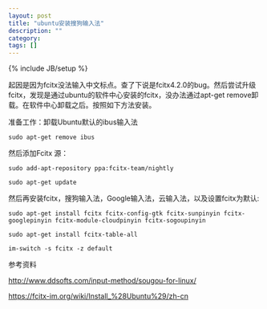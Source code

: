 ```yaml
---
layout: post
title: "ubuntu安装搜狗输入法"
description: ""
category: 
tags: []
---
```

{% include JB/setup %}


起因是因为fcitx没法输入中文标点。查了下说是fcitx4.2.0的bug。然后尝试升级fcitx，发现是通过ubuntu的软件中心安装的fcitx，没办法通过apt-get remove卸载。在软件中心卸载之后。按照如下方法安装。

准备工作：卸载Ubuntu默认的ibus输入法

    sudo apt-get remove ibus

然后添加Fcitx 源：

    sudo add-apt-repository ppa:fcitx-team/nightly

    sudo apt-get update

然后再安装fcitx，搜狗输入法，Google输入法，云输入法，以及设置fcitx为默认:

    sudo apt-get install fcitx fcitx-config-gtk fcitx-sunpinyin fcitx-googlepinyin fcitx-module-cloudpinyin fcitx-sogoupinyin

    sudo apt-get install fcitx-table-all

    im-switch -s fcitx -z default


参考资料

http://www.ddsofts.com/input-method/sougou-for-linux/

https://fcitx-im.org/wiki/Install_%28Ubuntu%29/zh-cn

